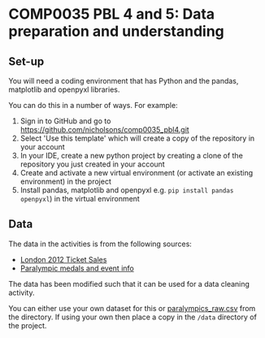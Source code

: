 # COMP0035 PBL 4 and 5: Data preparation and understanding

## Set-up

You will need a coding environment that has Python and the pandas, matplotlib and openpyxl libraries.

You can do this in a number of ways. For example:

1. Sign in to GitHub and go to <https://github.com/nicholsons/comp0035_pbl4.git> 
2. Select 'Use this template' which will create a copy of the repository in your account
3. In your IDE, create a new python project by creating a clone of the repository you just created in your account
4. Create and activate a new virtual environment (or activate an existing environment) in the project
5. Install pandas, matplotlib and openpyxl e.g. `pip install pandas openpyxl`) in the virtual environment

## Data

The data in the activities is from the following sources:

- [London 2012 Ticket Sales](https://data.london.gov.uk/download/london-2012-ticket-sales/4711eb39-cb56-4f47-804d-e486dae89a1d/assembly-london-2012-ticket-sales.xls)
- [Paralympic medals and event info](https://www.paralympic.org/london-2012/results/medalstandings)

The data has been modified such that it can be used for a data cleaning activity.

You can either use your own dataset for this or [paralympics_raw.csv](data/paralympics_raw.csv) from the directory. If
using your own then place a copy in the `/data` directory of the project.

